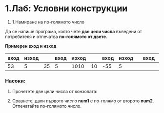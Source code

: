 ﻿# 1.Лаб: Условни конструкции

1. 1.Намиране на по-голямото число

Да се напише програма, която чете **две цели числа** въведени от потребителя и отпечатва **по-голямото от двете**.

**Примерен вход и изход**

| **вход** | **изход** |   | **вход** | **изход** |   | **вход** | **изход** |   | **вход** | **изход** |
| --- | --- | --- | --- | --- | --- | --- | --- | --- | --- | --- |
| 53 | 5 | 35 | 5 | 1010 | 10 | -55 | 5 |

### Насоки:

1. Прочетете две цели числа от конзолата:

1. Сравнете, дали първото число **num1** e по-голямо от второто **num2**. Отпечатайте по-голямото число.


